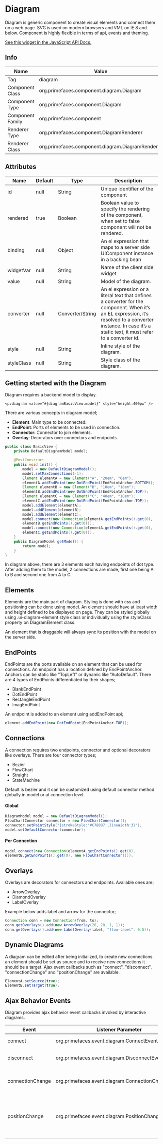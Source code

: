 # Diagram

Diagram is generic component to create visual elements and connect them on a web page. SVG is
used on modern browsers and VML on IE 8 and below. Component is highly flexible in terms of
api, events and theming.

[See this widget in the JavaScript API Docs.](../jsdocs/classes/src_primefaces.primefaces.widget.diagram-1.html)

## Info

| Name | Value |
| --- | --- |
| Tag | diagram
| Component Class | org.primefaces.component.diagram.Diagram
| Component Type | org.primefaces.component.Diagram
| Component Family | org.primefaces.component |
| Renderer Type | org.primefaces.component.DiagramRenderer
| Renderer Class | org.primefaces.component.diagram.DiagramRenderer

## Attributes

| Name | Default | Type | Description | 
| --- | --- | --- | --- |
| id | null | String | Unique identifier of the component
| rendered | true | Boolean | Boolean value to specify the rendering of the component, when set to false component will not be rendered.
| binding | null | Object | An el expression that maps to a server side UIComponent instance in a backing bean
| widgetVar | null | String | Name of the client side widget
| value | null | String | Model of the diagram.
| converter | null | Converter/String | An el expression or a literal text that defines a converter for the component. When it’s an EL expression, it’s resolved to a converter instance. In case it’s a static text, it must refer to a converter id.
| style | null | String | Inline style of the diagram.
| styleClass | null | String | Style class of the diagram.

## Getting started with the Diagram
Diagram requires a backend model to display.

```xhtml
<p:diagram value="#{diagramBasicView.model}" style="height:400px" />
```
There are various concepts in diagram model;

- **Element**: Main type to be connected.
- **EndPoint**: Ports of elements to be used in connection.
- **Connector**: Connector to join elements.
- **Overlay**: Decorators over connectors and endpoints.

```java
public class BasicView {
    private DefaultDiagramModel model;

    @PostConstruct
    public void init() {
        model = new DefaultDiagramModel();
        model.setMaxConnections(-1);
        Element elementA = new Element("A", "20em", "6em");
        elementA.addEndPoint(new DotEndPoint(EndPointAnchor.BOTTOM));
        Element elementB = new Element("B", "10em", "18em");
        elementB.addEndPoint(new DotEndPoint(EndPointAnchor.TOP));
        Element elementC = new Element("C", "40em", "18em");
        elementC.addEndPoint(new DotEndPoint(EndPointAnchor.TOP));
        model.addElement(elementA);
        model.addElement(elementB);
        model.addElement(elementC);
        model.connect(new Connection(elementA.getEndPoints().get(0),
        elementB.getEndPoints().get(0)));
        model.connect(new Connection(elementA.getEndPoints().get(0),
        elementC.getEndPoints().get(0)));
    }
    public DiagramModel getModel() {
        return model;
    }
}
```
In diagram above, there are 3 elements each having endpoints of dot type. After adding them to the
model, 2 connections are made, first one being A to B and second one from A to C.


## Elements
Elements are the main part of diagram. Styling is done with css and positioning can be done using
model. An element should have at least width and height defined to be displayed on page. They can
be styled globally using .ui-diagram-element style class or individually using the styleClass
property on DiagramElement class.

An element that is draggable will always sync its position with the model on the server side.

## EndPoints
EndPoints are the ports available on an element that can be used for connections. An endpoint has a
location defined by EndPointAnchor. Anchors can be static like "TopLeft" or dynamic like
"AutoDefault". There are 4 types of EndPoints differentiated by their shapes;

- BlankEndPoint
- DotEndPoint
- RectangleEndPoint
- ImagEndPoint

An endpoint is added to an element using addEndPoint api;

```java
element.addEndPoint(new DotEndPoint(EndPointAnchor.TOP));
```
## Connections
A connection requires two endpoints, connector and optional decorators like overlays. There are
four connector types;

- Bezier
- FlowChart
- Straight
- StateMachine

Default is bezier and it can be customized using default connector method globally in model or at
connection level.

#### Global

```java
DiagramModel model = new DefaultDiagramModel();
FlowChartConnector connector = new FlowChartConnector();
connector.setPaintStyle("{strokeStyle:'#C7B097',lineWidth:3}");
model.setDefaultConnector(connector);
```
#### Per Connection

```java
model.connect(new Connection(elementA.getEndPoints().get(0),
elementB.getEndPoints().get(0), new FlowChartConnector()));
```
## Overlays
Overlays are decorators for connectors and endpoints. Available ones are;


- ArrowOverlay
- DiamondOverlay
- LabelOverlay

Example below adds label and arrow for the connector;

```java
Connection conn = new Connection(from, to);
conn.getOverlays().add(new ArrowOverlay(20, 20, 1, 1));
conn.getOverlays().add(new LabelOverlay(label, "flow-label", 0.5));
```
## Dynamic Diagrams
A diagram can be edited after being initialized, to create new connections an element should be set
as source and to receive new connections it should be a target. Ajax event callbacks such as
"connect", "disconnect", "connectionChange" and "positionChange" are available.

```java
ElementA.setSource(true);
ElementB.setTarget(true);
```
## Ajax Behavior Events
Diagram provides ajax behavior event callbacks invoked by interactive diagrams.

| Event | Listener Parameter | Fired |
| --- | --- | --- |
| connect | org.primefaces.event.diagram.ConnectEvent | On new connection.
| disconnect | org.primefaces.event.diagram.DisconnectEvent | When a connection is removed.
| connectionChange | org.primefaces.event.diagram.ConnectionChangeEvent | When a connection has changed.
| positionChange | org.primefaces.event.diagram.PositionChangeEvent | When the position of a draggable element has changed.
